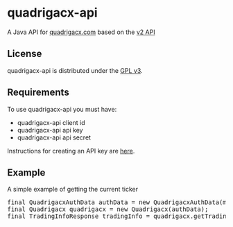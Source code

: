 # quadrigacx-api
A Java API for [quadrigacx.com](https://www.quadrigacx.com/) based on the [v2 API](https://www.quadrigacx.com/api_info)

## License

quadrigacx-api is distributed under the [GPL v3](https://www.gnu.org/licenses/gpl-3.0.en.html).

## Requirements

To use quadrigacx-api you must have:

* quadrigacx-api client id
* quadrigacx-api api key
* quadrigacx-api api secret

Instructions for creating an API key are [here](https://www.quadrigacx.com/api_info).

## Example

A simple example of getting the current ticker

<pre>
final QuadrigacxAuthData authData = new QuadrigacxAuthData(myKey, mySecret, myClientID);
final Quadrigacx quadrigacx = new Quadrigacx(authData);
final TradingInfoResponse tradingInfo = quadrigacx.getTradingInfo(Quadrigacx.Book.btc_cad);
</pre>




